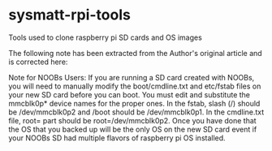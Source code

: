 sysmatt-rpi-tools
=================

Tools used to clone raspberry pi SD cards and OS images

The following note has been extracted from the Author's original article and is corrected here:

Note for NOOBs Users: 
If you are running a SD card created with NOOBs, you will need to manually modify the boot/cmdline.txt and etc/fstab files on your new SD card before you can boot. You must edit and substitute the mmcblk0p* device names for the proper ones. In the fstab, slash (/) should be /dev/mmcblk0p2 and /boot should be /dev/mmcblk0p1. In the cmdline.txt file, root= part should be root=/dev/mmcblk0p2. Once you have done that the OS that you backed up will be the only OS on the new SD card event if your NOOBs SD had multiple flavors of raspberry pi OS installed.
